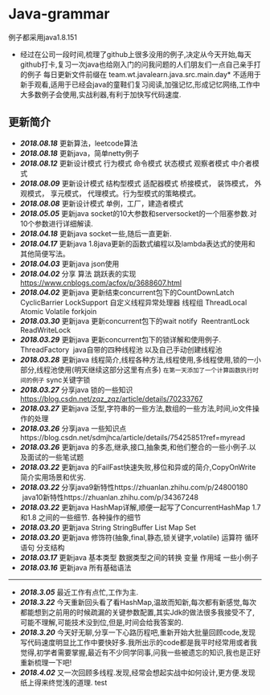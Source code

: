 # Java-grammar
例子都采用java1.8.151
* 经过在公司一段时间,梳理了github上很多没用的例子,决定从今天开始,每天github打卡,复习一次java也给刚入门的问我问题的人们朋友们一点自己亲手打的例子
每日更新文件前缀在 team.wt.javalearn.java.src.main.day* 不适用于新手观看,适用于已经会java的童鞋们复习阅读,加强记忆,形成记忆网络,工作中大多数例子会使用,实战利器,有利于加快写代码速度.
 ## 更新简介 
* **_2018.08.18_** 更新算法，leetcode算法
* **_2018.08.18_** 更新java，简单netty例子
* **_2018.08.12_** 更新设计模式 行为模式 命令模式 状态模式 观察者模式 中介者模式 
* **_2018.08.09_** 更新设计模式 结构型模式 适配器模式 桥接模式， 装饰模式， 外观模式， 享元模式， 代理模式。行为型模式的策略模式。
* **_2018.08.08_** 更新设计模式 单例，工厂，建造者模式
* **_2018.05.05_** 更新java socket的10大参数和serversocket的一个阻塞参数.对10个参数进行详细解读.
* **_2018.04.18_** 更新java socket一些,随后一直更新.
* **_2018.04.17_** 更新java 1.8java更新的函数式编程以及lambda表达式的使用和其他简便写法。
* **_2018.04.03_** 更新java json使用
* **_2018.04.02_** 分享 算法 跳跃表的实现 https://www.cnblogs.com/acfox/p/3688607.html
* **_2018.04.02_** 更新java 更新结束concurrent包下的CountDownLatch CyclicBarrier LockSupport 自定义线程异常处理器 线程组 ThreadLocal Atomic Volatile forkjoin 
* **_2018.03.30_** 更新java 更新concurrent包下的wait notify  ReentrantLock ReadWriteLock 
* **_2018.03.29_** 更新java 更新concurrent包下的锁详解和使用例子. ThreadFactory  java自带的四种线程池 以及自己手动创建线程池
* **_2018.03.28_** 更新java 线程简介,线程各种方法,线程使用,多线程使用,锁的一小部分,线程池使用(明天继续这部分这里有点多) `在第一天添加了一个计算函数执行时间的例子` sync关键字锁
* **_2018.03.27_** 分享java 锁的一些知识 https://blog.csdn.net/zqz_zqz/article/details/70233767
* **_2018.03.27_** 更新java 泛型,字符串的一些方法,数组的一些方法,时间,io文件操作的处理
* **_2018.03.26_** 分享java 一些知识点https://blog.csdn.net/sdmjhca/article/details/75425851?ref=myread
* **_2018.03.26_** 更新java 的多态,继承,接口,抽象类,和他们整合的一些小例子.以及面试的一些笔试题
* **_2018.03.22_** 更新java 的FailFast快速失败,移位和异或的简介,CopyOnWrite简介实用场景和优劣.
* **_2018.03.22_** 分享java9新特性https://zhuanlan.zhihu.com/p/24800180  java10新特性https://zhuanlan.zhihu.com/p/34367248
* **_2018.03.22_** 更新java HashMap详解,顺便一起写了ConcurrentHashMap 1.7和1.8 之间的一些细节. 各种操作的细节
* **_2018.03.20_** 更新java String StringBuffer List Map Set 
* **_2018.03.20_** 更新java 修饰符(抽象,final,静态,锁关键字,volatile) 运算符 循环语句 分支结构 
* **_2018.03.17_** 更新java 基本类型 数据类型之间的转换 变量 作用域 一些小例子
* **_2018.03.16_** 更新java 所有基础语法
***
* **_2018.3.05_** 最近工作有点忙,工作为主.
* **_2018.3.22_** 今天重新回头看了看HashMap,温故而知新,每次都有新感觉,每次都能想到之前用的时候疏漏的关键参数配置,其实Jdk的做法很多我接受不了,可能不理解,可能技术没到位,但是,时间会给我答案的.
* **_2018.3.20_** 今天好无聊,分享一下心路历程吧,重新开始大批量回顾code,发现写代码速度明显比工作中要快好多.我所出示的code都是我平时经常用或者我觉得,初学者需要掌握,最近有不少同学同事,问我一些被遗忘的知识,我也是正好重新梳理一下吧!
* **_2018.4.02_** 又一次回顾多线程.发现,经常会想起实战中如何设计,更方便.发现纸上得来终觉浅的道理.
test
